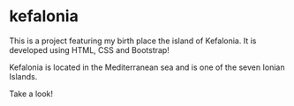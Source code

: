 # kefalonia
This is a project featuring my birth place the island of Kefalonia. It is developed using HTML, CSS and Bootstrap!

Kefalonia is located in the Mediterranean sea and is one of the seven Ionian Islands.

Take a look!

